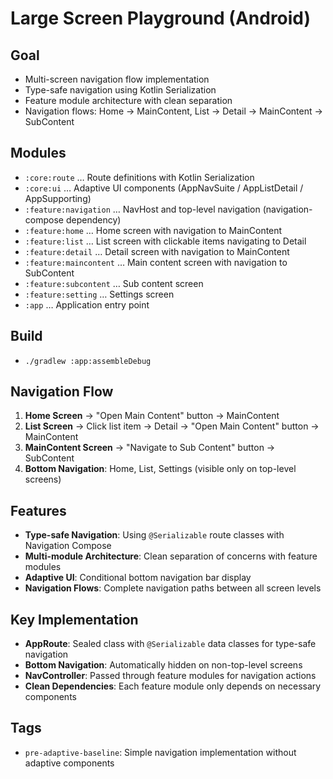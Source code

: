 # Large Screen Playground (Android)

## Goal
- Multi-screen navigation flow implementation
- Type-safe navigation using Kotlin Serialization
- Feature module architecture with clean separation
- Navigation flows: Home → MainContent, List → Detail → MainContent → SubContent

## Modules
- `:core:route`          … Route definitions with Kotlin Serialization
- `:core:ui`             … Adaptive UI components (AppNavSuite / AppListDetail / AppSupporting)
- `:feature:navigation`  … NavHost and top-level navigation (navigation-compose dependency)
- `:feature:home`        … Home screen with navigation to MainContent
- `:feature:list`        … List screen with clickable items navigating to Detail
- `:feature:detail`      … Detail screen with navigation to MainContent
- `:feature:maincontent` … Main content screen with navigation to SubContent
- `:feature:subcontent`  … Sub content screen
- `:feature:setting`     … Settings screen
- `:app`                 … Application entry point

## Build
- `./gradlew :app:assembleDebug`

## Navigation Flow
1. **Home Screen** → "Open Main Content" button → MainContent
2. **List Screen** → Click list item → Detail → "Open Main Content" button → MainContent
3. **MainContent Screen** → "Navigate to Sub Content" button → SubContent
4. **Bottom Navigation**: Home, List, Settings (visible only on top-level screens)

## Features
- **Type-safe Navigation**: Using `@Serializable` route classes with Navigation Compose
- **Multi-module Architecture**: Clean separation of concerns with feature modules
- **Adaptive UI**: Conditional bottom navigation bar display
- **Navigation Flows**: Complete navigation paths between all screen levels

## Key Implementation
- **AppRoute**: Sealed class with `@Serializable` data classes for type-safe navigation
- **Bottom Navigation**: Automatically hidden on non-top-level screens
- **NavController**: Passed through feature modules for navigation actions
- **Clean Dependencies**: Each feature module only depends on necessary components

## Tags
- `pre-adaptive-baseline`: Simple navigation implementation without adaptive components